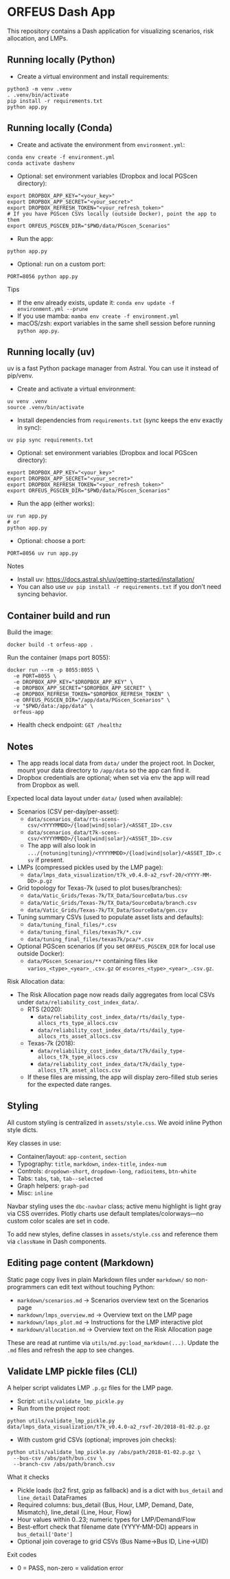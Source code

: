 # ORFEUS Dash App

This repository contains a Dash application for visualizing scenarios, risk allocation, and LMPs.

## Running locally (Python)
- Create a virtual environment and install requirements:
```
python3 -m venv .venv
. .venv/bin/activate
pip install -r requirements.txt
python app.py
```

## Running locally (Conda)
- Create and activate the environment from `environment.yml`:
```
conda env create -f environment.yml
conda activate dashenv
```
- Optional: set environment variables (Dropbox and local PGScen directory):
```
export DROPBOX_APP_KEY="<your_key>"
export DROPBOX_APP_SECRET="<your_secret>"
export DROPBOX_REFRESH_TOKEN="<your_refresh_token>"
# If you have PGScen CSVs locally (outside Docker), point the app to them
export ORFEUS_PGSCEN_DIR="$PWD/data/PGscen_Scenarios"
```
- Run the app:
```
python app.py
```
- Optional: run on a custom port:
```
PORT=8056 python app.py
```

Tips
- If the env already exists, update it: `conda env update -f environment.yml --prune`
- If you use mamba: `mamba env create -f environment.yml`
- macOS/zsh: export variables in the same shell session before running `python app.py`.

## Running locally (uv)
uv is a fast Python package manager from Astral. You can use it instead of pip/venv.

- Create and activate a virtual environment:
```
uv venv .venv
source .venv/bin/activate
```
- Install dependencies from `requirements.txt` (sync keeps the env exactly in sync):
```
uv pip sync requirements.txt
```
- Optional: set environment variables (Dropbox and local PGScen directory):
```
export DROPBOX_APP_KEY="<your_key>"
export DROPBOX_APP_SECRET="<your_secret>"
export DROPBOX_REFRESH_TOKEN="<your_refresh_token>"
export ORFEUS_PGSCEN_DIR="$PWD/data/PGscen_Scenarios"
```
- Run the app (either works):
```
uv run app.py
# or
python app.py
```
- Optional: choose a port:
```
PORT=8056 uv run app.py
```

Notes
- Install uv: https://docs.astral.sh/uv/getting-started/installation/
- You can also use `uv pip install -r requirements.txt` if you don’t need syncing behavior.

## Container build and run
Build the image:
```
docker build -t orfeus-app .
```
Run the container (maps port 8055):
```
docker run --rm -p 8055:8055 \
  -e PORT=8055 \
  -e DROPBOX_APP_KEY="$DROPBOX_APP_KEY" \
  -e DROPBOX_APP_SECRET="$DROPBOX_APP_SECRET" \
  -e DROPBOX_REFRESH_TOKEN="$DROPBOX_REFRESH_TOKEN" \
  -e ORFEUS_PGSCEN_DIR="/app/data/PGscen_Scenarios" \
  -v "$PWD/data:/app/data" \
  orfeus-app
```
- Health check endpoint: `GET /healthz`

## Notes
- The app reads local data from `data/` under the project root. In Docker, mount your data directory to `/app/data` so the app can find it.
- Dropbox credentials are optional; when set via env the app will read from Dropbox as well.

Expected local data layout under `data/` (used when available):

- Scenarios (CSV per-day/per-asset):
  - `data/scenarios_data/rts-scens-csv/<YYYYMMDD>/{load|wind|solar}/<ASSET_ID>.csv`
  - `data/scenarios_data/t7k-scens-csv/<YYYYMMDD>/{load|wind|solar}/<ASSET_ID>.csv`
  - The app will also look in `.../{notuning|tuning}/<YYYYMMDD>/{load|wind|solar}/<ASSET_ID>.csv` if present.
- LMPs (compressed pickles used by the LMP page):
  - `data/lmps_data_visualization/t7k_v0.4.0-a2_rsvf-20/<YYYY-MM-DD>.p.gz`
- Grid topology for Texas-7k (used to plot buses/branches):
  - `data/Vatic_Grids/Texas-7k/TX_Data/SourceData/bus.csv`
  - `data/Vatic_Grids/Texas-7k/TX_Data/SourceData/branch.csv`
  - `data/Vatic_Grids/Texas-7k/TX_Data/SourceData/gen.csv`
- Tuning summary CSVs (used to populate asset lists and defaults):
  - `data/tuning_final_files/*.csv`
  - `data/tuning_final_files/texas7k/*.csv`
  - `data/tuning_final_files/texas7k/pca/*.csv`
- Optional PGScen scenarios (if you set `ORFEUS_PGSCEN_DIR` for local use outside Docker):
  - `data/PGscen_Scenarios/**` containing files like `varios_<type>_<year>_.csv.gz` or `escores_<type>_<year>_.csv.gz`.

Risk Allocation data:
- The Risk Allocation page now reads daily aggregates from local CSVs under `data/reliability_cost_index_data/`.
  - RTS (2020):
    - `data/reliability_cost_index_data/rts/daily_type-allocs_rts_type_allocs.csv`
    - `data/reliability_cost_index_data/rts/daily_type-allocs_rts_asset_allocs.csv`
  - Texas-7k (2018):
    - `data/reliability_cost_index_data/t7k/daily_type-allocs_t7k_type_allocs.csv`
    - `data/reliability_cost_index_data/t7k/daily_type-allocs_t7k_asset_allocs.csv`
  - If these files are missing, the app will display zero-filled stub series for the expected date ranges.

## Styling

All custom styling is centralized in `assets/style.css`. We avoid inline Python style dicts.

Key classes in use:

- Container/layout: `app-content`, `section`
- Typography: `title`, `markdown`, `index-title`, `index-num`
- Controls: `dropdown-short`, `dropdown-long`, `radioitems`, `btn-white`
- Tabs: `tabs`, `tab`, `tab--selected`
- Graph helpers: `graph-pad`
- Misc: `inline`

Navbar styling uses the `dbc-navbar` class; active menu highlight is light gray via CSS overrides. Plotly charts use default templates/colorways—no custom color scales are set in code.

To add new styles, define classes in `assets/style.css` and reference them via `className` in Dash components.

## Editing page content (Markdown)

Static page copy lives in plain Markdown files under `markdown/` so non-programmers can edit text without touching Python:

- `markdown/scenarios.md` → Scenarios overview text on the Scenarios page
- `markdown/lmps_overview.md` → Overview text on the LMP page
- `markdown/lmps_plot.md` → Instructions for the LMP interactive plot
- `markdown/allocation.md` → Overview text on the Risk Allocation page

These are read at runtime via `utils/md.py:load_markdown(...)`. Update the `.md` files and refresh the app to see changes.

## Validate LMP pickle files (CLI)

A helper script validates LMP `.p.gz` files for the LMP page.

- Script: `utils/validate_lmp_pickle.py`
- Run from the project root:
```
python utils/validate_lmp_pickle.py data/lmps_data_visualization/t7k_v0.4.0-a2_rsvf-20/2018-01-02.p.gz
```
- With custom grid CSVs (optional; improves join checks):
```
python utils/validate_lmp_pickle.py /abs/path/2018-01-02.p.gz \
  --bus-csv /abs/path/bus.csv \
  --branch-csv /abs/path/branch.csv
```

What it checks
- Pickle loads (bz2 first, gzip as fallback) and is a dict with `bus_detail` and `line_detail` DataFrames
- Required columns: bus_detail {Bus, Hour, LMP, Demand, Date, Mismatch}, line_detail {Line, Hour, Flow}
- Hour values within 0..23; numeric types for LMP/Demand/Flow
- Best-effort check that filename date (YYYY-MM-DD) appears in `bus_detail['Date']`
- Optional join coverage to grid CSVs (Bus Name→Bus ID, Line→UID)

Exit codes
- 0 = PASS, non-zero = validation error
